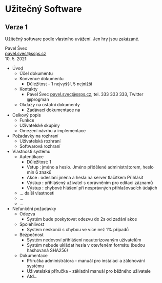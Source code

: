 # Užitečný Software
## Verze 1

Užitečný software podle vlastního uvážení. Jen hry jsou zakázané.

Pavel Švec <br/>
pavel.svec@ssps.cz <br/>
10. 5. 2021

* Úvod
  * Účel dokumentu
  * Konvence dokumentu
    * Důležitost - 1 nejvyšší, 5 nejnižší
  * Kontakty
    * Pavel Švec pavel.svec@ssps.cz, tel. 333 333 333, Twitter @progman
  * Okdazy na ostatní dokumenty
    * Zadávací dokumentace na 
* Celkový popis
  * Funkce
  * Uživatelské skupiny
  * Omezení návrhu a implementace
* Požadavky na rozhraní
  * Uživatelská rozhraní
  * Softwarová rozhraní
* Vlastnosti systému
  * Autentikace
    * Důležitost: 1
    * Vstup : jméno a heslo. Jméno přidělené administrátorem, heslo min 6 znaků
    * Akce : odeslání jména a hesla na server tlačítkem Přihlásit
    * Výstup : přihlášený uživatel s oprávněním pro editaci záznamů
    * Výstup : chybové hlášení při nesprávných přihlašovacích údajích
  * ... další vlastnosti
  * ...
  * ...
* Nefunkční požadavky
  * Odezva
    * Systém bude poskytovat odezvu do 2s od zadání akce
  * Spolehlivost
    * Systém neskončí s chybou ve více než 1% případů
  * Bezpečnost
    * Systém nedovoví přihlášení neautorizovaným uživatelům
    * Systém nebude ukládat hesla v otevřeném formátu (budou hashovaná SHA256)
  * Dokumentace
    * Příručka administrátora - manuál pro instalaci a zálohování systému
    * Uživatelská příručka - základní manuál pro běžného uživatele
    * Atd...
